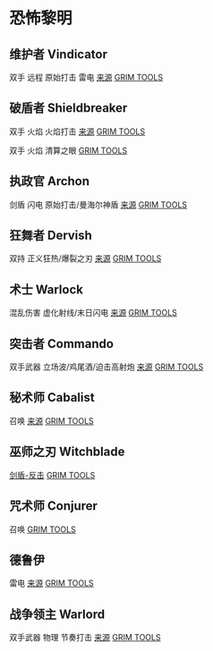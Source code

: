 # 恐怖黎明

## 维护者 Vindicator

双手 远程 原始打击 雷电
[来源](https://forums.crateentertainment.com/t/ranged-lightning-crit-striker-thunderous-strike-rifle-vindicator/44163)
[GRIM TOOLS](https://www.grimtools.com/calc/RZRRLgrZ)

## 破盾者 Shieldbreaker

双手 火焰 火焰打击
[来源](https://forums.crateentertainment.com/t/1-1-7-1-not-so-pure-fire-2h-brimstone-shieldbreaker-sr-65-66-farmer/101413)
[GRIM TOOLS](https://www.grimtools.com/calc/4NOqOGXV)

双手 火焰 清算之眼
[GRIM TOOLS](https://www.grimtools.com/calc/bVAb1roZ)

## 执政官 Archon

剑盾 闪电 原始打击/曼海尔神盾
[来源](https://forums.crateentertainment.com/t/1-1-7-2-storm-knight-primal-strike-with-a-shield-archon-sr-65/98758)
[GRIM TOOLS](https://www.grimtools.com/calc/aZqPq9dV)

## 狂舞者 Dervish

双持 正义狂热/爆裂之刃
[来源](https://forums.crateentertainment.com/t/dw-melee-beginners-virulent-dervish/51168)
[GRIM TOOLS](https://www.grimtools.com/calc/0V074192)

## 术士 Warlock

混乱伤害 虚化射线/末日闪电
[来源](https://forums.crateentertainment.com/t/1-1-7-2-guide-the-rookie-bloodsworn-a-chaos-warlock-beginner-guide/103489)
[GRIM TOOLS](https://www.grimtools.com/calc/mN4JE0QV)

## 突击者 Commando

双手武器 立场波/鸡尾酒/迫击高射炮 
[来源](https://forums.crateentertainment.com/t/1-1-4-1-1-1-7-2-2h-melee-world-on-fire-fire-fw-commando-c-sr/87365) 
[GRIM TOOLS](https://www.grimtools.com/calc/8NKgq88N)

## 秘术师 Cabalist

召唤 [来源](https://forums.crateentertainment.com/t/the-carnival-a-guide-to-pets/81781) [GRIM TOOLS](https://www.grimtools.com/calc/O2G0Y9qV)

## 巫师之刃 Witchblade

[剑盾-反击](https://forums.crateentertainment.com/t/1-1-7-2-sentinel-of-the-three-witchblade-cr-4-40-5-50ex-naked-100sr-with-fevered-rage-2-5kda-celestials-ravager-33-sec-crate-1-min-facetank-callagadra-44-seconds/97454) [GRIM TOOLS](https://www.grimtools.com/calc/YVWnzJn2)

## 咒术师 Conjurer

召唤 [GRIM TOOLS](https://www.grimtools.com/calc/lNkwJzBN)

## 德鲁伊

雷电
[来源](https://forums.crateentertainment.com/t/a-personification-of-storm-1-1-2-0-1-1-7-2-the-rise-of-druid-everything/50400)
[GRIM TOOLS](https://www.grimtools.com/calc/lNk5MbvV)

## 战争领主 Warlord

双手武器 物理 节奏打击 [来源](https://forums.crateentertainment.com/t/1-1-7-1-2h-melee-gutsmasher-physical-warlord-sr-75-mogdrogen-kill/100385)
[GRIM TOOLS](https://www.grimtools.com/calc/JVl5qqoZ)
